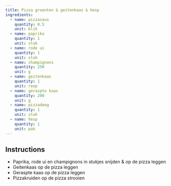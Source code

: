 ```yaml
---
title: Pizza groenten & geitenkaas & hesp
ingredients:
  - name: pizzasaus
    quantity: 0.5
    unit: blik
  - name: paprika
    quantity: 1
    unit: stuk
  - name: rode ui
    quantity: 1
    unit: stuk
  - name: champignons
    quantity: 250
    unit: g
  - name: geitenkaas
    quantity: 1
    unit: reep
  - name: geraspte kaas
    quantity: 200
    unit: g
  - name: pizzadeeg
    quantity: 1
    unit: stuk
  - name: hesp
    quantity: 1
    unit: pak
---
```


<Recipe />

## Instructions
  - Paprika, rode ui en champignons in stukjes snijden & op de pizza leggen
  - Geitenkaas op de pizza leggen
  - Geraspte kaas op de pizza leggen
  - Pizzakruiden op de pizza strooien